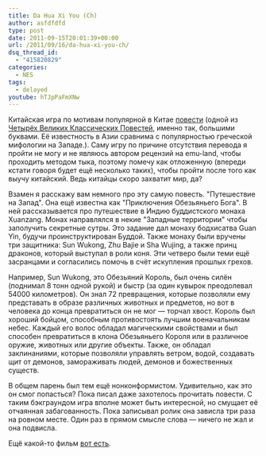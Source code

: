 ```yaml
---
title: Da Hua Xi You (Ch)
author: asfdfdfd
type: post
date: 2011-09-15T20:01:39+00:00
url: /2011/09/16/da-hua-xi-you-ch/
dsq_thread_id:
  - "415820829"
categories:
  - NES
tags:
  - delayed
youtube: hTJpPaFmXNw
---
```

Китайская игра по мотивам популярной в Китае [повести][1] (одной из [Четырёх Великих Классических Повестей][2], именно так, большими буквами. Её известность в Азии сравнима с популярностью греческой мифологии на Западе.). Саму игру по причине отсутствия перевода я пройти не могу и не являюсь автором рецензий на emu-land, чтобы проходить методом тыка, поэтому помечу как отложенную (впереди кстати говоря будет ещё несколько таких), чтобы пройти после того как выучу китайский. Ведь китайцы скоро захватит мир, да?

Взамен я расскажу вам немного про эту самую повесть. "Путешествие на Запад". Она ещё известна как "Приключения Обезьяньего Бога". В ней рассказывается про путешествие в Индию буддистского монаха Xuanzang. Монах направлялся в некие "Западные территории" чтобы заполучить секретные сутры. Это задание дал монаху бодхисатва Guan Yin, будучи проинструктирован Буддой. Также монаху были вручены три защитника: Sun Wukong, Zhu Bajie и Sha Wujing, а также принц драконов, который выступал в роли коня. Эти четверо были теми ещё засранцами и согласились помочь в счёт искупления прошлых грехов.

Например, Sun Wukong, это Обезьяний Король, был очень силён (поднимал 8 тонн одной рукой) и быстр (за один кувырок преодолевал 54000 километров). Он знал 72 превращения, которые позволяли ему представать в образе различных животных и предметов, но вот в человека до конца превратиться он не мог — торчал хвост. Король был хороший бойцом, способным противостоять лучшим военачальникам небес. Каждый его волос обладал магическими свойствами и был способен превратиться в клона Обезьяньего Короля или в различное оружие, животных или другие объекты. Также, он обладал заклинаниями, которые позволяли управлять ветром, водой, создавать щит от демонов, замораживать людей, демонов и божественных существ.

В общем парень был тем ещё нонконформистом. Удивительно, как это он смог попасться? Пока писал даже захотелось прочитать повести. С таким бэкграундом игра вполне может быть интересной, но смущает её отчаянная забагованность. Пока записывал ролик она зависла три раза на ровном месте. Один раз в прямом смысле слова — ничего не жал и она подвисла.

Ещё какой-то фильм [вот есть][3].

 [1]: http://en.wikipedia.org/wiki/Journey_to_the_West
 [2]: http://en.wikipedia.org/wiki/Four_Great_Classical_Novels
 [3]: https://www.kinopoisk.ru/film/995492/